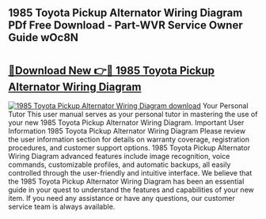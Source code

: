 ## 1985 Toyota Pickup Alternator Wiring Diagram PDf Free Download - Part-WVR Service Owner Guide wOc8N

# <h2><a href="http://dfmdh1.blite.top/?on=1985+Toyota+Pickup+Alternator+Wiring+Diagram">🔗Download New 👉🔴 1985 Toyota Pickup Alternator Wiring Diagram</a></h2>

[![1985 Toyota Pickup Alternator Wiring Diagram download](https://i.imgur.com/lujVjoI.png)](http://dfmdh1.blite.top/?on=1985+Toyota+Pickup+Alternator+Wiring+Diagram)
Your Personal Tutor This user manual serves as your personal tutor in mastering the use of your new 1985 Toyota Pickup Alternator Wiring Diagram. Important User Information 1985 Toyota Pickup Alternator Wiring Diagram Please review the user information section for details on warranty coverage, registration procedures, and customer support options. 1985 Toyota Pickup Alternator Wiring Diagram advanced features include image recognition, voice commands, customizable profiles, and automatic backups, all easily controlled through the user-friendly and intuitive interface. We believe that the 1985 Toyota Pickup Alternator Wiring Diagram has been an essential guide in your quest to understand the features and capabilities of your new item. If you need any assistance or have any questions, our customer service team is always available.
